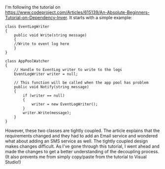 I'm following the tutorial on https://www.codeproject.com/Articles/615139/An-Absolute-Beginners-Tutorial-on-Dependency-Inver.
It starts with a simple example:

    class EventLogWriter
    {
        public void Write(string message)
        {
        //Write to event log here
        }
    }

    class AppPoolWatcher
    {
        // Handle to EventLog writer to write to the logs
        EventLogWriter writer = null;

        // This function will be called when the app pool has problem
        public void Notify(string message)
        {
            if (writer == null)
            {
                writer = new EventLogWriter();
            }
            writer.Write(message);
        }
    }
    
  However, these two classes are tightly coupled.  The article explains that the requirements changed and they had to add an Email service and wondered what about adding an SMS service as well.  The tightly coupled design makes changes difficult.
  As I've gone through this tutorial, I went ahead and made the changes to get a better understanding of the decoupling process.  (It also prevents me from simply copy/paste from the tutorial to Visual Studio!)
